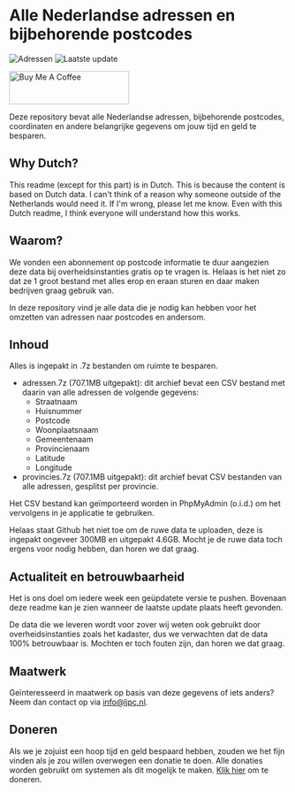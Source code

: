 # Alle Nederlandse adressen en bijbehorende postcodes

![Adressen](https://img.shields.io/badge/adressen-9.283.380-brightgreen) ![Laatste update](https://img.shields.io/badge/laatste%20update-26--06--2021-brightgreen)

<a href="https://www.buymeacoffee.com/Lars-" target="_blank"><img src="https://cdn.buymeacoffee.com/buttons/v2/default-orange.png" alt="Buy Me A Coffee" height="60" style="height: 60px !important;width: 217px !important;" ></a>

Deze repository bevat alle Nederlandse adressen, bijbehorende postcodes, coordinaten en andere belangrijke gegevens om
jouw tijd en geld te besparen.

## Why Dutch?

This readme (except for this part) is in Dutch. This is because the content is based on Dutch data. I can't think of a
reason why someone outside of the Netherlands would need it. If I'm wrong, please let me know. Even with this Dutch
readme, I think everyone will understand how this works.

## Waarom?

We vonden een abonnement op postcode informatie te duur aangezien deze data bij overheidsinstanties gratis op te vragen
is. Helaas is het niet zo dat ze 1 groot bestand met alles erop en eraan sturen en daar maken bedrijven graag gebruik
van.

In deze repository vind je alle data die je nodig kan hebben voor het omzetten van adressen naar postcodes en andersom.

## Inhoud

Alles is ingepakt in .7z bestanden om ruimte te besparen.

- adressen.7z (707.1MB uitgepakt): dit archief bevat een CSV bestand met daarin van alle adressen de volgende
  gegevens:
  - Straatnaam
  - Huisnummer
  - Postcode
  - Woonplaatsnaam
  - Gemeentenaam
  - Provincienaam
  - Latitude
  - Longitude
- provincies.7z (707.1MB uitgepakt): dit archief bevat CSV bestanden van alle adressen, gesplitst per
  provincie.

Het CSV bestand kan geïmporteerd worden in PhpMyAdmin (o.i.d.) om het vervolgens in je applicatie te gebruiken.

Helaas staat Github het niet toe om de ruwe data te uploaden, deze is ingepakt ongeveer 300MB en uitgepakt
4.6GB. Mocht je de ruwe data toch ergens voor nodig hebben, dan horen we dat graag.

## Actualiteit en betrouwbaarheid

Het is ons doel om iedere week een geüpdatete versie te pushen. Bovenaan deze readme kan je zien wanneer de laatste
update plaats heeft gevonden.

De data die we leveren wordt voor zover wij weten ook gebruikt door overheidsinstanties zoals het kadaster, dus we
verwachten dat de data 100% betrouwbaar is. Mochten er toch fouten zijn, dan horen we dat graag.

## Maatwerk

Geïnteresseerd in maatwerk op basis van deze gegevens of iets anders? Neem dan contact op
via [info@ljpc.nl](mailto:info@ljpc.nl?subject=Postcode%20repository).

## Doneren

Als we je zojuist een hoop tijd en geld bespaard hebben, zouden we het fijn vinden als je zou willen overwegen een
donatie te doen. Alle donaties worden gebruikt om systemen als dit mogelijk te
maken. [Klik hier](https://www.buymeacoffee.com/Lars-) om te doneren.